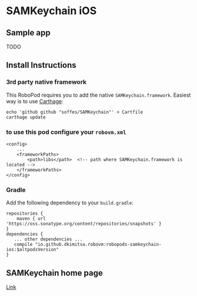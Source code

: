 # SAMKeychain iOS

## Sample app

TODO

## Install Instructions

### 3rd party native framework
This RoboPod requires you to add the native `SAMKeychain.framework`. Easiest way is to use [Carthage](https://github.com/Carthage/Carthage#installing-carthage):
```
echo 'github github "soffes/SAMKeychain"' > Cartfile
carthage update
```

### to use this pod configure your `robovm.xml`

```
<config>
    ...
    <frameworkPaths>
        <path>libs</path>  <!-- path where SAMKeychain.framework is located -->
    </frameworkPaths>
</config>
```

### Gradle

Add the following dependency to your `build.gradle`:

```
repositories {
    maven { url 'https://oss.sonatype.org/content/repositories/snapshots' }
}
dependencies {
   ... other dependencies ...
   compile "io.github.dkimitsa.robovm:robopods-samkeychain-ios:$altpodsVersion"
}
```

## SAMKeychain home page

[Link](https://github.com/soffes/SAMKeychain)